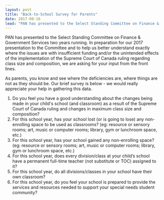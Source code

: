 ```yaml
---
layout: post
title: "Back-to-School Survey for Parents"
date: 2017-09-16
lead: "PAN has presented to the Select Standing Committee on Finance & Government Services two years running. In preparation for our 2017 presentation to the Committee and to help us better understand exactly where the issues are with insufficient funding and/or the unintended effects of the implementation of the Supreme Court of Canada ruling regarding class size and composition, we are asking for your input from the front lines."
---
```


PAN has presented to the Select Standing Committee on Finance & Government Services two years running. In preparation for our 2017 presentation to the Committee and to help us better understand exactly where the issues are with insufficient funding and/or the unintended effects of the implementation of the Supreme Court of Canada ruling regarding class size and composition, we are asking for your input from the front lines. 
 
As parents, you know and see where the deficiencies are, where things are not as they should be. Our brief survey is below - we would really appreciate your help in gathering this data.


1. Do you feel you have a good understanding about the changes being made in your child's school (and classroom) as a result of the Supreme Court of Canada ruling and changes in maximum class size and composition?
2. For this school year, has your school lost (or is going to lose) any non-enrolling space to be used as classrooms? (eg: resource or sensory rooms; art, music or computer rooms; library, gym or lunchroom space, etc.)
3. For this school year, has your school gained any non-enrolling space? (eg: resource or sensory rooms; art, music or computer rooms; library, gym or lunchroom space, etc.)
4. For this school year, does every division/class at your child’s school have a permanent full-time teacher (not substitute or TOC) assigned to it? 
5. For this school year, do all divisions/classes in your school have their own classroom?
6. For this school year, do you feel your school is prepared to provide the services and resources needed to support your special needs student community?